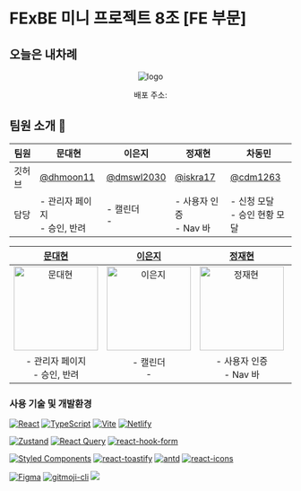 # FExBE 미니 프로젝트 8조 [FE 부문]

## 오늘은 내차례

<div align="center">

![logo](https://github.com/MINI-TEAM8-FC/FE_my_turn/blob/dev/src/assets/logo_2.png?raw=true)

배포 주소:

</div>

## 팀원 소개 👤

| 팀원   | 문대현                                   | 이은지                                     | 정재현                                 | 차동민                                     |
| ------ | ---------------------------------------- | ------------------------------------------ | -------------------------------------- | ------------------------------------------ |
| 깃허브 | [@dhmoon11](https://github.com/dhmoon11) | [@dmswl2030](https://github.com/dmswl2030) | [@iskra17](https://github.com/iskra17) | [@cdm1263](https://github.com/cdm1263)     |
| 담당   | - 관리자 페이지<br /> - 승인, 반려       | - 캘린더 <br /> -                          | - 사용자 인증<br /> - Nav 바           | - 신청 모달 <br /> - 승인 현황 모달 <br /> |

|                                             **[문대현](https://github.com/dhmoon11)**                                              |                                             **[이은지](https://github.com/dmswl2030)**                                             |                                             **[정재현](https://github.com/iskra17)**                                              |                                             **[차동민](https://github.com/cdm1263)**                                              |
| :--------------------------------------------------------------------------------------------------------------------------------: | :--------------------------------------------------------------------------------------------------------------------------------: | :-------------------------------------------------------------------------------------------------------------------------------: | :-------------------------------------------------------------------------------------------------------------------------------: |
| <a href="https://github.com/dhmoon11"><img src="https://avatars.githubusercontent.com/u/128357255?v=4" width=150px alt="문대현" /> | <a href="https://github.com/dmswl2030"><img src="https://avatars.githubusercontent.com/u/51252978?v=4" width=150px alt="이은지" /> | <a href="https://github.com/iskra17"><img src="https://avatars.githubusercontent.com/u/128365197?v=4" width=150px alt="정재현" /> | <a href="https://github.com/cdm1263"><img src="https://avatars.githubusercontent.com/u/122417731?v=4" width=150px alt="차동민" /> |
|                                                 - 관리자 페이지<br /> - 승인, 반려                                                 |                                                         - 캘린더 <br /> -                                                          |                                                   - 사용자 인증<br /> - Nav 바                                                    |                                            - 신청 모달 <br /> - 승인 현황 모달 <br />                                             |

### 사용 기술 및 개발환경

[![React](https://img.shields.io/badge/-React-61DAFB?logo=react&logoColor=white)](https://reactjs.org/)
[![TypeScript](https://img.shields.io/badge/-TypeScript-007ACC?logo=typescript&logoColor=white)](https://www.typescriptlang.org/)
[![Vite](https://img.shields.io/badge/-Vite-646CFF?logo=vite&logoColor=white)](https://vitejs.dev/)
[![Netlify](https://img.shields.io/badge/-Netlify-00C7B7?logo=netlify&logoColor=white)](https://www.netlify.com/)

[![Zustand](https://img.shields.io/badge/-Zustand-FF9E0F?logo=zustand&logoColor=white)](https://github.com/pmndrs/zustand)
[![React Query](https://img.shields.io/badge/-React%20Query-FF4154?logo=react-query&logoColor=white)](https://react-query.tanstack.com/)
[![react-hook-form](https://img.shields.io/badge/-react--hook--form-61DAFB?logo=react&logoColor=white)](https://react-hook-form.com/)

[![Styled Components](https://img.shields.io/badge/-Styled%20Components-DB7093?logo=styled-components&logoColor=white)](https://styled-components.com/)
[![react-toastify](https://img.shields.io/badge/-react--toastify-61DAFB?logo=react&logoColor=white)](https://fkhadra.github.io/react-toastify/)
[![antd](https://img.shields.io/badge/-Ant%20Design-0170FE?logo=ant-design&logoColor=white)](https://ant.design/)
[![react-icons](https://img.shields.io/badge/-react--icons-61DAFB?logo=react&logoColor=white)](https://react-icons.github.io/react-icons/)

[![Figma](https://img.shields.io/badge/-Figma-F24E1E?logo=figma&logoColor=white)](https://www.figma.com/)
[![gitmoji-cli](https://img.shields.io/badge/-gitmoji--cli-F1502F?logo=git&logoColor=white)](https://github.com/carloscuesta/gitmoji-cli)
<img src="https://img.shields.io/badge/Slack-4A154B?style=flat&logo=Slack&logoColor=white" />

</p>
